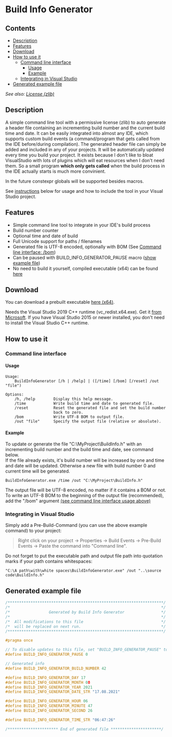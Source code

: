 # Build Info Generator


## Contents

- [Description](#description)
- [Features](#features)
- [Download](#download)
- [How to use it](#how-to-use-it)
  - [Command line interface](#command-line-interface)
    - [Usage](#usage)
    - [Example](#example)
  - [Integrating in Visual Studio](#integrating-in-visual-studio)
- [Generated example file](#generated-example-file)

*See also: [License (zlib)](LICENSE.md)*


## Description

A simple command line tool with a permissive license (zlib) to auto generate a header file containing an incrementing build number and the current build time and date.
It can be easily integrated into almost any IDE, which supports custom build events (a command/program that gets called from the IDE before/during compilation).
The generated header file can simply be added and included in any of your projects. It will be automatically updated every time you build your project.
It exists because I don't like to bloat VisualStudio with lots of plugins which will eat resources when I don't need them.
So a small program **which only gets called** when the build process in the IDE actually starts is much more convinient.

In the future constexpr globals will be supported besides macros.

See [instructions](#how-to-use-it) below for usage and how to include the tool in your Visual Studio project.


## Features

- Simple command line tool to integrate in your IDE's build process
- Build number counter
- Optional time and date of build
- Full Unicode support for paths / filenames
- Generated file is UTF-8 encoded, optionally with BOM (See [Command line interface: /bom](#command-line-interface))
- Can be paused with BUILD_INFO_GENERATOR_PAUSE macro ([show example file](#generated-example-file))
- No need to build it yourself, compiled executable (x64) can be found [here](x64/Release/BuildInfoGenerator.exe)


## Download

You can download a prebuilt executable [here (x64)](x64/Release/BuildInfoGenerator.exe).

Needs the Visual Studio 2019 C++ runtime (vc_redist.x64.exe). Get it [from Microsoft](https://support.microsoft.com/en-us/topic/the-latest-supported-visual-c-downloads-2647da03-1eea-4433-9aff-95f26a218cc0).
If you have Visual Studio 2015 or newer installed, you don't need to install the Visual Studio C++ runtime.


## How to use it


### Command line interface


#### Usage

~~~
Usage:
    BuildInfoGenerator [/h | /help] | ([/time] [/bom] [/reset] /out "file")

Options:
    /h, /help        Display this help message.
    /time            Write build time and date to generated file.
    /reset           Reset the generated file and set the build number
                     back to zero.
    /bom             Write UTF-8 BOM to output file.
    /out "file"      Specify the output file (relative or absolute).
~~~


#### Example

To update or generate the file "C:\MyProject\BuildInfo.h" with an incrementing build number
and the build time and date, see command below.<br>
If the file already exists, it's build number will be increased by one and time and date will be updated. Otherwise a new file with build number 0 and current time will be generated.

~~~
BuildInfoGenerator.exe /time /out "C:\MyProject\BuildInfo.h"
~~~

The output file will be UTF-8 encoded, no matter if it contains a BOM or not. To write an UTF-8 BOM
to the beginning of the output file (recommended), add the "/bom" argument [(see command line interface usage above)](#usage)


### Integrating in Visual Studio

Simply add a Pre-Build-Command (you can use the above example command) to your project:

> Right click on your project -> Properties -> Build Events -> Pre-Build Events -> Paste the command into "Command line".

Do not forget to put the executable path and output file path into quotation marks if your path contains whitespaces:
~~~
"C:\A path\with\white spaces\BuildInfoGenerator.exe" /out "..\source code\BuildInfo.h"
~~~


## Generated example file

~~~cpp
/********************************************************************/
/*                                                                  */
/*                 Generated by Build Info Generator                */
/*                                                                  */
/*  All modifications to this file                                  */
/*  will be replaced on next run.                                   */
/********************************************************************/

#pragma once

// To disable updates to this file, set "BUILD_INFO_GENERATOR_PAUSE" to "1".
#define BUILD_INFO_GENERATOR_PAUSE 0

// Generated info
#define BUILD_INFO_GENERATOR_BUILD_NUMBER 42

#define BUILD_INFO_GENERATOR_DAY 17
#define BUILD_INFO_GENERATOR_MONTH 08
#define BUILD_INFO_GENERATOR_YEAR 2021
#define BUILD_INFO_GENERATOR_DATE_STR "17.08.2021"

#define BUILD_INFO_GENERATOR_HOUR 06
#define BUILD_INFO_GENERATOR_MINUTE 47
#define BUILD_INFO_GENERATOR_SECOND 26

#define BUILD_INFO_GENERATOR_TIME_STR "06:47:26"

/********************** End of generated file **********************/
~~~
